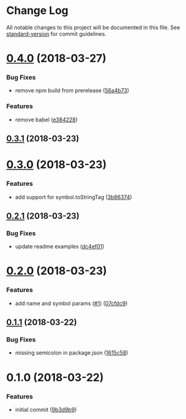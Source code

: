 # Change Log

All notable changes to this project will be documented in this file. See [standard-version](https://github.com/conventional-changelog/standard-version) for commit guidelines.

<a name="0.4.0"></a>
# [0.4.0](https://github.com/moxystudio/js-class-is/compare/v0.3.1...v0.4.0) (2018-03-27)


### Bug Fixes

* remove npm build from prerelease ([56a4b73](https://github.com/moxystudio/js-class-is/commit/56a4b73))


### Features

* remove babel ([e384228](https://github.com/moxystudio/js-class-is/commit/e384228))



<a name="0.3.1"></a>
## [0.3.1](https://github.com/moxystudio/js-class-is/compare/v0.3.0...v0.3.1) (2018-03-23)



<a name="0.3.0"></a>
# [0.3.0](https://github.com/moxystudio/js-class-is/compare/v0.2.1...v0.3.0) (2018-03-23)


### Features

* add support for symbol.toStringTag ([3b86374](https://github.com/moxystudio/js-class-is/commit/3b86374))



<a name="0.2.1"></a>
## [0.2.1](https://github.com/moxystudio/js-class-is/compare/v0.2.0...v0.2.1) (2018-03-23)


### Bug Fixes

* update readme examples ([dc4ef01](https://github.com/moxystudio/js-class-is/commit/dc4ef01))



<a name="0.2.0"></a>
# [0.2.0](https://github.com/moxystudio/js-class-is/compare/v0.1.1...v0.2.0) (2018-03-23)


### Features

* add name and symbol params ([#1](https://github.com/moxystudio/js-class-is/issues/1)) ([07cfdc9](https://github.com/moxystudio/js-class-is/commit/07cfdc9))



<a name="0.1.1"></a>
## [0.1.1](https://github.com/moxystudio/js-is-class-decorator/compare/v0.1.0...v0.1.1) (2018-03-22)


### Bug Fixes

* missing semicolon in package.json ([1615c58](https://github.com/moxystudio/js-is-class-decorator/commit/1615c58))



<a name="0.1.0"></a>
# 0.1.0 (2018-03-22)


### Features

* initial commit ([9b3d9b9](https://github.com/moxystudio/js-is-class-decorator/commit/9b3d9b9))
